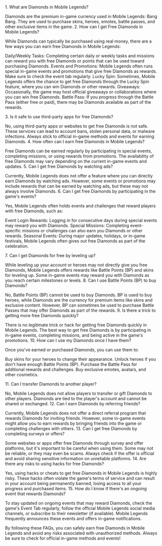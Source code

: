 1\. What are Diamonds in Mobile Legends?

Diamonds are the premium in-game currency used in Mobile Legends: Bang
Bang. They are used to purchase skins, heroes, emotes, battle passes,
and other exclusive items in the game. 2. How can I get Free Diamonds in
Mobile Legends?

While Diamonds can typically be purchased using real money, there are a
few ways you can earn free Diamonds in Mobile Legends:

Daily/Weekly Tasks: Completing certain daily or weekly tasks and
missions can reward you with free Diamonds or points that can be used
toward purchasing Diamonds. Events and Promotions: Mobile Legends often
runs special in-game events and promotions that give free Diamonds as
rewards. Make sure to check the event tab regularly. Lucky Spin:
Sometimes, Mobile Legends offers the chance to get free Diamonds through
the Lucky Spin feature, where you can win Diamonds or other rewards.
Giveaways: Occasionally, the game may host official giveaways or
collaborations where you can win free Diamonds. Battle Pass: If you
progress through the Battle Pass (either free or paid), there may be
Diamonds available as part of the rewards.

3\. Is it safe to use third-party apps for free Diamonds?

No, using third-party apps or websites to get free Diamonds is not safe.
These services can lead to account bans, stolen personal data, or
malware infections. Always stick to official in-game methods and events
for earning Diamonds. 4. How often can I earn free Diamonds in Mobile
Legends?

Free Diamonds can be earned regularly by participating in special
events, completing missions, or using rewards from promotions. The
availability of free Diamonds may vary depending on the current in-game
events and updates. 5. Can I get free Diamonds by watching ads?

Currently, Mobile Legends does not offer a feature where you can
directly earn Diamonds by watching ads. However, some events or
promotions may include rewards that can be earned by watching ads, but
these may not always involve Diamonds. 6. Can I get free Diamonds by
participating in the game\'s events?

Yes, Mobile Legends often holds events and challenges that reward
players with free Diamonds, such as:

Event Login Rewards: Logging in for consecutive days during special
events may reward you with Diamonds. Special Missions: Completing
event-specific missions or challenges can also earn you Diamonds or
other rewards. Seasonal Events: During major updates, holidays, or
in-game festivals, Mobile Legends often gives out free Diamonds as part
of the celebration.

7\. Can I get Diamonds for free by leveling up?

While leveling up your account or heroes may not directly give you free
Diamonds, Mobile Legends offers rewards like Battle Points (BP) and
skins for leveling up. Some in-game events may reward you with Diamonds
as you reach certain milestones or levels. 8. Can I use Battle Points
(BP) to buy Diamonds?

No, Battle Points (BP) cannot be used to buy Diamonds. BP is used to buy
heroes, while Diamonds are the currency for premium items like skins and
exclusive content. However, BP can sometimes be used to purchase Battle
Passes that may offer Diamonds as part of the rewards. 9. Is there a
trick to getting more free Diamonds quickly?

There is no legitimate trick or hack for getting free Diamonds quickly
in Mobile Legends. The best way to get free Diamonds is by participating
in in-game events, completing missions, and being active in the game's
promotions. 10. How can I use my Diamonds once I have them?

Once you\'ve earned or purchased Diamonds, you can use them to:

Buy skins for your heroes to change their appearance. Unlock heroes if
you don't have enough Battle Points (BP). Purchase the Battle Pass for
additional rewards and challenges. Buy exclusive emotes, avatars, and
other cosmetics.

11\. Can I transfer Diamonds to another player?

No, Mobile Legends does not allow players to transfer or gift Diamonds
to other players. Diamonds are tied to the player\'s account and cannot
be shared or exchanged. 12. Can I earn Diamonds by referring friends?

Currently, Mobile Legends does not offer a direct referral program that
rewards Diamonds for inviting friends. However, some in-game events
might allow you to earn rewards by bringing friends into the game or
completing challenges with others. 13. Can I get free Diamonds by
completing surveys or offers?

Some websites or apps offer free Diamonds through survey and offer
platforms, but it's important to be careful when using them. Some may
not be reliable, or they may even be scams. Always check if the offer is
official and avoid sharing sensitive information on unreliable
platforms. 14. Are there any risks to using hacks for free Diamonds?

Yes, using hacks or cheats to get free Diamonds in Mobile Legends is
highly risky. These hacks often violate the game\'s terms of service and
can result in your account being permanently banned, losing access to
all your progress and purchased items. 15. How do I know if there's an
ongoing event that rewards Diamonds?

To stay updated on ongoing events that may reward Diamonds, check the
game's Event Tab regularly, follow the official Mobile Legends social
media channels, or subscribe to their newsletter (if available). Mobile
Legends frequently announces these events and offers in-game
notifications.

By following these FAQs, you can safely earn free Diamonds in Mobile
Legends and avoid any risks associated with unauthorized methods. Always
be sure to check for official in-game methods and events!
